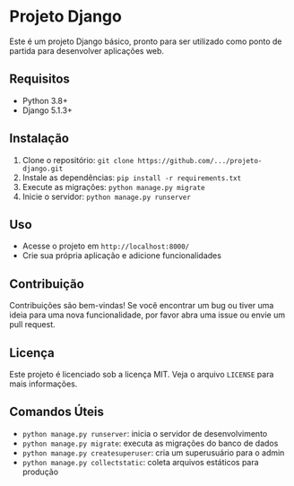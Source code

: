 

# Projeto Django

Este é um projeto Django básico, pronto para ser utilizado como ponto de partida para desenvolver aplicações web.

## Requisitos

*   Python 3.8+
*   Django 5.1.3+

## Instalação

1.  Clone o repositório: `git clone https://github.com/.../projeto-django.git`
2.  Instale as dependências: `pip install -r requirements.txt`
3.  Execute as migrações: `python manage.py migrate`
4.  Inicie o servidor: `python manage.py runserver`

## Uso

*   Acesse o projeto em `http://localhost:8000/`
*   Crie sua própria aplicação e adicione funcionalidades

## Contribuição

Contribuições são bem-vindas! Se você encontrar um bug ou tiver uma ideia para uma nova funcionalidade, por favor abra uma issue ou envie um pull request.

## Licença

Este projeto é licenciado sob a licença MIT. Veja o arquivo `LICENSE` para mais informações.

## Comandos Úteis

*   `python manage.py runserver`: inicia o servidor de desenvolvimento
*   `python manage.py migrate`: executa as migrações do banco de dados
*   `python manage.py createsuperuser`: cria um superusuário para o admin
*   `python manage.py collectstatic`: coleta arquivos estáticos para produção